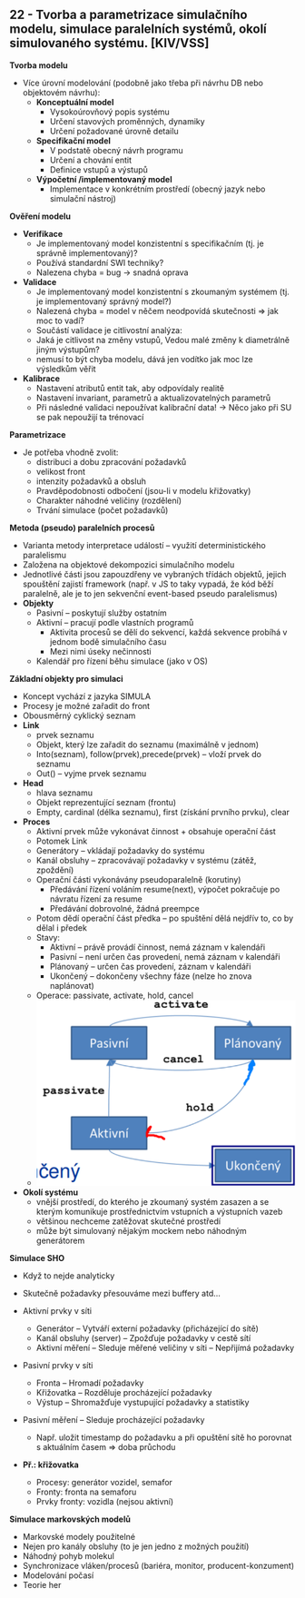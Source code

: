 ## 22 - Tvorba a parametrizace simulačního modelu, simulace paralelních systémů, okolí simulovaného systému. [KIV/VSS]

**Tvorba modelu**
- Více úrovní modelování (podobně jako třeba při návrhu DB nebo objektovém návrhu):
  - **Konceptuální model**
    - Vysokoúrovňový popis systému
    - Určení stavových proměnných, dynamiky
    - Určení požadované úrovně detailu
  - **Specifikační model**
    - V podstatě obecný návrh programu
    - Určení a chování entit
    - Definice vstupů a výstupů
  - **Výpočetní /implementovaný model**
    - Implementace v konkrétním prostředí (obecný jazyk nebo simulační nástroj)
 
**Ověření modelu**
- **Verifikace**
  - Je implementovaný model konzistentní s specifikačním (tj. je správně implementovaný)?
  - Používá standardní SWI techniky?
  - Nalezena chyba = bug -> snadná oprava
- **Validace**
  - Je implementovaný model konzistentní s zkoumaným systémem (tj. je implementovaný správný model?)
  - Nalezená chyba = model v něčem neodpovídá skutečnosti => jak moc to vadí?
  - Součástí validace je citlivostní analýza:
  - Jaká je citlivost na změny vstupů, Vedou malé změny k diametrálně jiným výstupům?
  - nemusí to být chyba modelu, dává jen vodítko jak moc lze výsledkům věřit
- **Kalibrace**
  - Nastavení atributů entit tak, aby odpovídaly realitě
  - Nastavení invariant, parametrů a aktualizovatelných parametrů
  - Při následné validaci nepoužívat kalibrační data! -> Něco jako při SU se pak nepoužijí ta trénovací
    
**Parametrizace**
- Je potřeba vhodně zvolit:
  - distribuci a dobu zpracování požadavků
  - velikost front
  - intenzity požadavků a obsluh
  - Pravděpodobnosti odbočení (jsou-li v modelu křižovatky)
  - Charakter náhodné veličiny (rozdělení)
  - Trvání simulace (počet požadavků)

**Metoda (pseudo) paralelních procesů**
- Varianta metody interpretace událostí – využití deterministického paralelismu
- Založena na objektové dekompozici simulačního modelu
- Jednotlivé části jsou zapouzdřeny ve vybraných třídách objektů, jejich spouštění zajistí framework (např. v JS to taky
  vypadá, že kód běží paralelně, ale je to jen sekvenční event-based pseudo paralelismus)
- **Objekty**
  - Pasivní – poskytují služby ostatním
  - Aktivní – pracují podle vlastních programů
    - Aktivita procesů se dělí do sekvencí, každá sekvence probíhá v jednom bodě simulačního času
    - Mezi nimi úseky nečinnosti
  - Kalendář pro řízení běhu simulace (jako v OS)
    
**Základní objekty pro simulaci**
- Koncept vychází z jazyka SIMULA
- Procesy je možné zařadit do front
- Obousměrný cyklický seznam
- **Link** 
  - prvek seznamu
  - Objekt, který lze zařadit do seznamu (maximálně v jednom)
  - Into(seznam), follow(prvek),precede(prvek) – vloží prvek do seznamu
  - Out() – vyjme prvek seznamu
- **Head** 
  - hlava seznamu
  - Objekt reprezentující seznam (frontu)
  - Empty, cardinal (délka seznamu), first (získání prvního prvku), clear
- **Proces**
  - Aktivní prvek může vykonávat činnost + obsahuje operační část
  - Potomek Link
  - Generátory – vkládají požadavky do systému
  - Kanál obsluhy – zpracovávají požadavky v systému (zátěž, zpoždění)
  - Operační části vykonávány pseudoparalelně (korutiny)
    - Předávání řízení voláním resume(next), výpočet pokračuje po návratu řízení za resume
    - Předávání dobrovolné, žádná preempce
  - Potom dědí operační část předka – po spuštění dělá nejdřív to, co by dělal i předek
  - Stavy:
    - Aktivní – právě provádí činnost, nemá záznam v kalendáři
    - Pasivní – není určen čas provedení, nemá záznam v kalendáři
    - Plánovaný – určen čas provedení, záznam v kalendáři
    - Ukončený – dokončeny všechny fáze (nelze ho znova naplánovat)
  - Operace: passivate, activate, hold, cancel
  - <img src="img/22/01.png">
- **Okolí systému**
  - vnější prostředí, do kterého je zkoumaný systém zasazen a se kterým komunikuje prostřednictvím vstupních a
    výstupních vazeb
  - většinou nechceme zatěžovat skutečné prostředí
  - může být simulovaný nějakým mockem nebo náhodným generátorem
    
**Simulace SHO**
- Když to nejde analyticky
- Skutečně požadavky přesouváme mezi buffery atd…
- Aktivní prvky v síti
  - Generátor – Vytváří externí požadavky (přicházející do sítě)
  - Kanál obsluhy (server) – Zpožďuje požadavky v cestě sítí
  - Aktivní měření – Sleduje měřené veličiny v síti – Nepřijímá požadavky
- Pasivní prvky v síti
  - Fronta – Hromadí požadavky
  - Křižovatka – Rozděluje procházející požadavky
  - Výstup – Shromažďuje vystupující požadavky a statistiky
- Pasivní měření – Sleduje procházející požadavky
  - Např. uložit timestamp do požadavku a při opuštění sítě ho porovnat s aktuálním časem ⇒ doba průchodu
    
- **Př.: křižovatka**
  - Procesy: generátor vozidel, semafor
  - Fronty: fronta na semaforu
  - Prvky fronty: vozidla (nejsou aktivní)

**Simulace markovských modelů**
- Markovské modely použitelné
- Nejen pro kanály obsluhy (to je jen jedno z možných použití)
- Náhodný pohyb molekul
- Synchronizace vláken/procesů (bariéra, monitor, producent-konzument)
- Modelování počasí
- Teorie her
